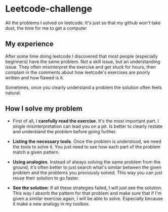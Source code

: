 # Leetcode-challenge
All the problems I solved on leetcode. It's just so that my github won't take dust, the time for me to get a computer 

## My experience 

After some time doing leetcode I discovered that most people (especially beginners) have the same problem. Not a skill issue, but an understanding issue. They often misinterpret the exercise and get stuck for hours, then complain in the comments about how leetcode's exercises are poorly written and how flawed is it.

Sometimes, once you clearly understand a problem the solution often feels natural.

## How I solve my problem

- First of all, I **carefully read the exercise**. It's the most important part. I single misinterpretation can lead you on a pit. Is better to clearly restate and understand the problem before going further.

- **Listing the necessary tools**. Once the problem is understood, we need the tools to solve it. You just need to see how each part of the problem match a given pattern.

- **Using analogies**. Instead of always solving the same problem from the ground, it's often better to just search what's similar between the given problem and the problems you previously solved. This way you can just reuse their solution to go faster.

- **See the solution**: If all these strategies failed, I will just see the solution. This way I absorb the pattern for that problem and make sure that if I'm given a similar exercise again, I will be able to solve. Especially because it make a new analogy in my toolbox. 

